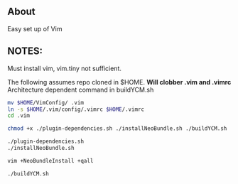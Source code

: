 ## About

Easy set up of Vim

## NOTES:

Must install vim, vim.tiny not sufficient.

The following assumes repo cloned in $HOME.
**Will clobber .vim and .vimrc**
Architecture dependent command  in buildYCM.sh


```bash
mv $HOME/VimConfig/ .vim
ln -s $HOME/.vim/config/.vimrc $HOME/.vimrc
cd .vim
```

```bash
chmod +x ./plugin-dependencies.sh ./installNeoBundle.sh ./buildYCM.sh
```
```bash
./plugin-dependencies.sh
./installNeoBundle.sh
```
```bash
vim +NeoBundleInstall +qall
```
```bash
./buildYCM.sh
```
